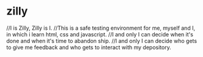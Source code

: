 # zilly
//I is Zilly, Zilly is I. 
//This is a safe testing environment for me, myself and I, in which i learn html, css and javascript.
//I and only I can decide when it's done and when it's time to abandon ship.
//I and only I can decide who gets to give me feedback and who gets to interact with my depository.
